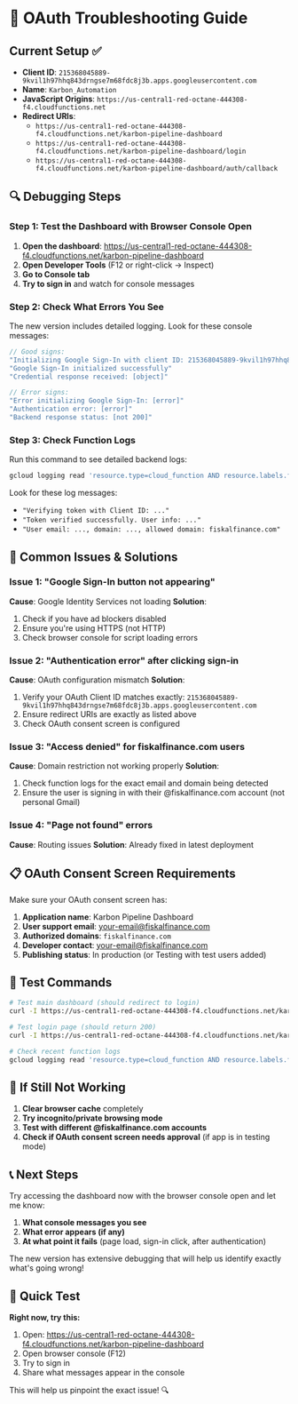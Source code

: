 # 🔧 OAuth Troubleshooting Guide

## Current Setup ✅
- **Client ID**: `215368045889-9kvil1h97hhq843drngse7m68fdc8j3b.apps.googleusercontent.com`
- **Name**: `Karbon_Automation`
- **JavaScript Origins**: `https://us-central1-red-octane-444308-f4.cloudfunctions.net`
- **Redirect URIs**: 
  - `https://us-central1-red-octane-444308-f4.cloudfunctions.net/karbon-pipeline-dashboard`
  - `https://us-central1-red-octane-444308-f4.cloudfunctions.net/karbon-pipeline-dashboard/login`
  - `https://us-central1-red-octane-444308-f4.cloudfunctions.net/karbon-pipeline-dashboard/auth/callback`

## 🔍 Debugging Steps

### Step 1: Test the Dashboard with Browser Console Open

1. **Open the dashboard**: https://us-central1-red-octane-444308-f4.cloudfunctions.net/karbon-pipeline-dashboard
2. **Open Developer Tools** (F12 or right-click → Inspect)
3. **Go to Console tab**
4. **Try to sign in** and watch for console messages

### Step 2: Check What Errors You See

The new version includes detailed logging. Look for these console messages:

```javascript
// Good signs:
"Initializing Google Sign-In with client ID: 215368045889-9kvil1h97hhq843drngse7m68fdc8j3b.apps.googleusercontent.com"
"Google Sign-In initialized successfully"
"Credential response received: [object]"

// Error signs:
"Error initializing Google Sign-In: [error]"
"Authentication error: [error]"
"Backend response status: [not 200]"
```

### Step 3: Check Function Logs

Run this command to see detailed backend logs:

```bash
gcloud logging read 'resource.type=cloud_function AND resource.labels.function_name=karbon-pipeline-dashboard' --limit=10 --format="value(timestamp,severity,textPayload)" | grep -v "^$"
```

Look for these log messages:
- `"Verifying token with Client ID: ..."`
- `"Token verified successfully. User info: ..."`
- `"User email: ..., domain: ..., allowed domain: fiskalfinance.com"`

## 🚨 Common Issues & Solutions

### Issue 1: "Google Sign-In button not appearing"
**Cause**: Google Identity Services not loading
**Solution**: 
1. Check if you have ad blockers disabled
2. Ensure you're using HTTPS (not HTTP)
3. Check browser console for script loading errors

### Issue 2: "Authentication error" after clicking sign-in
**Cause**: OAuth configuration mismatch
**Solution**: 
1. Verify your OAuth Client ID matches exactly: `215368045889-9kvil1h97hhq843drngse7m68fdc8j3b.apps.googleusercontent.com`
2. Ensure redirect URIs are exactly as listed above
3. Check OAuth consent screen is configured

### Issue 3: "Access denied" for fiskalfinance.com users
**Cause**: Domain restriction not working properly
**Solution**:
1. Check function logs for the exact email and domain being detected
2. Ensure the user is signing in with their @fiskalfinance.com account (not personal Gmail)

### Issue 4: "Page not found" errors
**Cause**: Routing issues
**Solution**: Already fixed in latest deployment

## 📋 OAuth Consent Screen Requirements

Make sure your OAuth consent screen has:

1. **Application name**: Karbon Pipeline Dashboard
2. **User support email**: your-email@fiskalfinance.com  
3. **Authorized domains**: `fiskalfinance.com`
4. **Developer contact**: your-email@fiskalfinance.com
5. **Publishing status**: In production (or Testing with test users added)

## 🧪 Test Commands

```bash
# Test main dashboard (should redirect to login)
curl -I https://us-central1-red-octane-444308-f4.cloudfunctions.net/karbon-pipeline-dashboard

# Test login page (should return 200)
curl -I https://us-central1-red-octane-444308-f4.cloudfunctions.net/karbon-pipeline-dashboard/login

# Check recent function logs
gcloud logging read 'resource.type=cloud_function AND resource.labels.function_name=karbon-pipeline-dashboard' --limit=5
```

## 🔄 If Still Not Working

1. **Clear browser cache** completely
2. **Try incognito/private browsing mode**
3. **Test with different @fiskalfinance.com accounts**
4. **Check if OAuth consent screen needs approval** (if app is in testing mode)

## 📞 Next Steps

Try accessing the dashboard now with the browser console open and let me know:

1. **What console messages you see**
2. **What error appears (if any)**  
3. **At what point it fails** (page load, sign-in click, after authentication)

The new version has extensive debugging that will help us identify exactly what's going wrong!

## 🎯 Quick Test

**Right now, try this:**
1. Open: https://us-central1-red-octane-444308-f4.cloudfunctions.net/karbon-pipeline-dashboard
2. Open browser console (F12)
3. Try to sign in
4. Share what messages appear in the console

This will help us pinpoint the exact issue! 🔍
